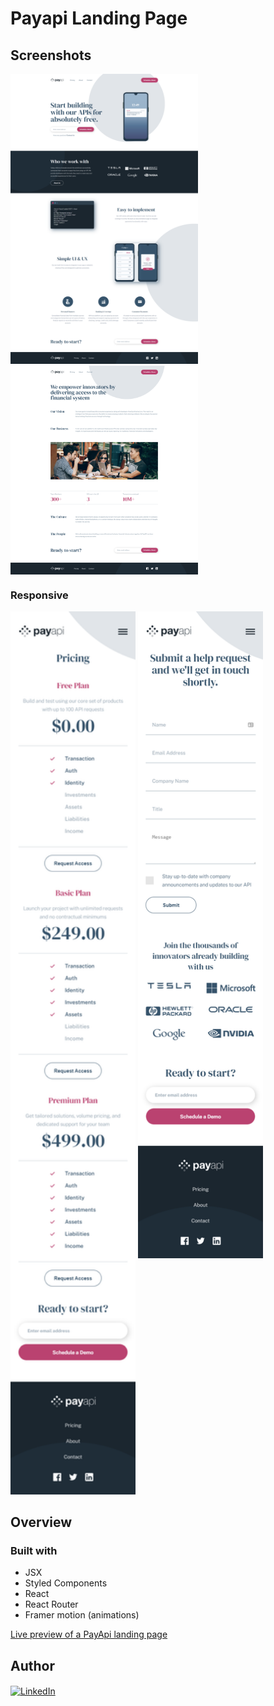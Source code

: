 # Payapi Landing Page

## Screenshots
<p align="left">
  <img src="/src/assets/design/ss-1.png"  width="300" alt="home page screenshot" title="Home Page">
  <img src="/src/assets/design/ss-2.png"  width="300" align="top" alt="about page screenshot" title="About Page">
</p>


### Responsive 
<p align="left">
  <img src="/src/assets/design/ss-3.png"  width="200"  alt="pricing page screenshot" title="Pricing Page">
  <img src="/src/assets/design/ss-4.png" align="top"  width="200"  alt="contact page screenshot" title="Contact Page">
</p>

## Overview


### Built with

- JSX
- Styled Components
- React
- React Router
- Framer motion (animations)



[Live preview of a PayApi landing page](https://payapi.pages.dev/)

## Author

<p><a href="https://www.linkedin.com/in/vdizdar/"><img align="center" src="https://i.ibb.co/6Jw1g19/linkedin-icon.png" alt="LinkedIn" height="auto" width="30"/></a>&nbsp;
